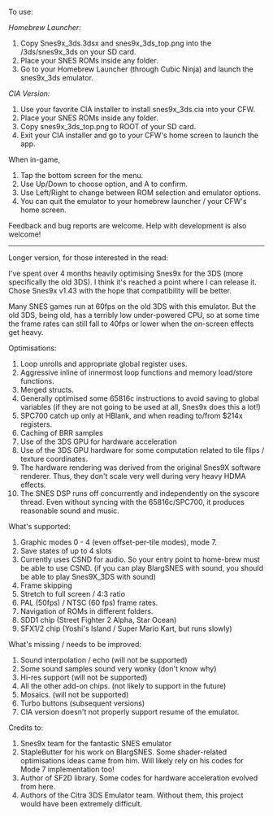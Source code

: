 To use:

*Homebrew Launcher:*

1. Copy Snes9x_3ds.3dsx and snes9x_3ds_top.png into the /3ds/snes9x_3ds on your SD card. 
2. Place your SNES ROMs inside any folder.
3. Go to your Homebrew Launcher (through Cubic Ninja) and launch the snes9x_3ds emulator.

*CIA Version:*

1. Use your favorite CIA installer to install snes9x_3ds.cia into your CFW.
2. Place your SNES ROMs inside any folder.
3. Copy snes9x_3ds_top.png to ROOT of your SD card.
4. Exit your CIA installer and go to your CFW's home screen to launch the app.

When in-game,

1. Tap the bottom screen for the menu.
2. Use Up/Down to choose option, and A to confirm. 
3. Use Left/Right to change between ROM selection and emulator options.
4. You can quit the emulator to your homebrew launcher / your CFW's home screen.

Feedback and bug reports are welcome. Help with development is also welcome!


-------------------------------------------------------------------------------------------------------

Longer version, for those interested in the read:

I've spent over 4 months heavily optimising Snes9x for the 3DS (more specifically the old 3DS). I think it's reached a point where I can release it. Chose Snes9x v1.43 with the hope that compatibility will be better. 

Many SNES games run at 60fps on the old 3DS with this emulator. But the old 3DS, being old, has a terribly low under-powered CPU, so at some time the frame rates can still fall to 40fps or lower when the on-screen effects get heavy.


Optimisations:

1. Loop unrolls and appropriate global register uses.
2. Aggressive inline of innermost loop functions and memory load/store functions.
3. Merged structs. 
4. Generally optimised some 65816c instructions to avoid saving to global variables (if they are not going to be used at all, Snes9x does this a lot!)
5. SPC700 catch up only at HBlank, and when reading to/from $214x registers.
6. Caching of BRR samples
7. Use of the 3DS GPU for hardware acceleration
8. Use of the 3DS GPU hardware for some computation related to tile flips / texture coordinates.
9. The hardware rendering was derived from the original Snes9X software renderer. Thus, they don't scale very well during very heavy HDMA effects.
10. The SNES DSP runs off concurrently and independently on the syscore thread. Even without syncing with the 65816c/SPC700, it produces reasonable sound and music.


What's supported:

1. Graphic modes 0 - 4 (even offset-per-tile modes), mode 7.
2. Save states of up to 4 slots
3. Currently uses CSND for audio. So your entry point to home-brew must be able to use CSND. (if you can play BlargSNES with sound, you should be able to play Snes9X_3DS with sound)
4. Frame skipping
5. Stretch to full screen / 4:3 ratio 
6. PAL (50fps) / NTSC (60 fps) frame rates.
7. Navigation of ROMs in different folders.
8. SDD1 chip (Street Fighter 2 Alpha, Star Ocean)
9. SFX1/2 chip (Yoshi's Island / Super Mario Kart, but runs slowly)

What's missing / needs to be improved:

1. Sound interpolation / echo (will not be supported)
2. Some sound samples sound very wonky (don't know why)
3. Hi-res support (will not be supported)
4. All the other add-on chips. (not likely to support in the future)
5. Mosaics. (will not be supported)
6. Turbo buttons (subsequent versions)
7. CIA version doesn't not properly support resume of the emulator.


Credits to:

1. Snes9x team for the fantastic SNES emulator
2. StapleButter for his work on BlargSNES. Some shader-related optimisations ideas came from him. Will likely rely on his codes for Mode 7 implementation too!
3. Author of SF2D library. Some codes for hardware acceleration evolved from here.
4. Authors of the Citra 3DS Emulator team. Without them, this project would have been extremely difficult.
